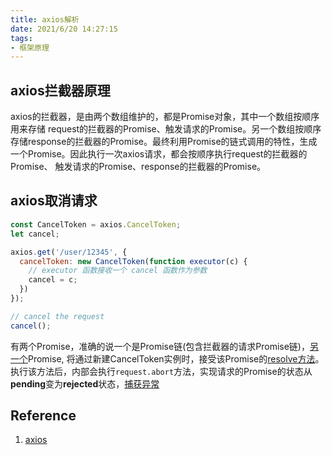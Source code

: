 ```yaml
---
title: axios解析
date: 2021/6/20 14:27:15
tags: 
- 框架原理
---
```


## axios拦截器原理

axios的拦截器，是由两个数组维护的，都是Promise对象，其中一个数组按顺序用来存储 request的拦截器的Promise、触发请求的Promise。另一个数组按顺序存储response的拦截器的Promise。最终利用Promise的链式调用的特性，生成一个Promise。因此执行一次axios请求，都会按顺序执行request的拦截器的Promise、 触发请求的Promise、response的拦截器的Promise。

## axios取消请求
```javascript
const CancelToken = axios.CancelToken;
let cancel;

axios.get('/user/12345', {
  cancelToken: new CancelToken(function executor(c) {
    // executor 函数接收一个 cancel 函数作为参数
    cancel = c;
  })
});

// cancel the request
cancel();
```

有两个Promise，准确的说一个是Promise链(包含拦截器的请求Promise链)，[另一个](https://github.com/axios/axios/blob/7821ed20892f478ca6aea929559bd02ffcc8b063/lib/adapters/xhr.js#L170)Promise, 将通过新建CancelToken实例时，接受该Promise的[resolve方法](https://github.com/axios/axios/blob/master/lib/cancel/CancelToken.js#L17)。执行该方法后，内部会执行`request.abort`方法，实现请求的Promise的状态从**pending**变为**rejected**状态，[捕获异常](https://github.com/axios/axios/blob/master/lib/core/dispatchRequest.js#L67)


## Reference

1. [axios](https://github.com/axios/axios/blob/master/lib/core/Axios.js)

